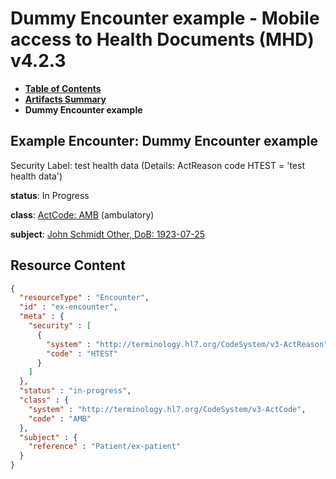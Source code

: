 # Dummy Encounter example - Mobile access to Health Documents (MHD) v4.2.3

* [**Table of Contents**](toc.md)
* [**Artifacts Summary**](artifacts.md)
* **Dummy Encounter example**

## Example Encounter: Dummy Encounter example

Security Label: test health data (Details: ActReason code HTEST = 'test health data')

**status**: In Progress

**class**: [ActCode: AMB](http://terminology.hl7.org/6.5.0/CodeSystem-v3-ActCode.html#v3-ActCode-AMB) (ambulatory)

**subject**: [John Schmidt Other, DoB: 1923-07-25](Patient-ex-patient.md)



## Resource Content

```json
{
  "resourceType" : "Encounter",
  "id" : "ex-encounter",
  "meta" : {
    "security" : [
      {
        "system" : "http://terminology.hl7.org/CodeSystem/v3-ActReason",
        "code" : "HTEST"
      }
    ]
  },
  "status" : "in-progress",
  "class" : {
    "system" : "http://terminology.hl7.org/CodeSystem/v3-ActCode",
    "code" : "AMB"
  },
  "subject" : {
    "reference" : "Patient/ex-patient"
  }
}

```
